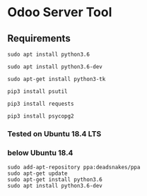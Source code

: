 # Odoo Server Tool

## Requirements
   ```
   sudo apt install python3.6
   ```
   ```
   sudo apt install python3.6-dev
   ```
   ```
   sudo apt-get install python3-tk
   ```
   ```
   pip3 install psutil
   ```
   ```
   pip3 install requests
   ```
   ```
   pip3 install psycopg2
   ```
### Tested on Ubuntu 18.4 LTS


   ### below Ubuntu 18.4
   ```
   sudo add-apt-repository ppa:deadsnakes/ppa
   sudo apt-get update
   sudo apt-get install python3.6
   sudo apt install python3.6-dev
   ```
